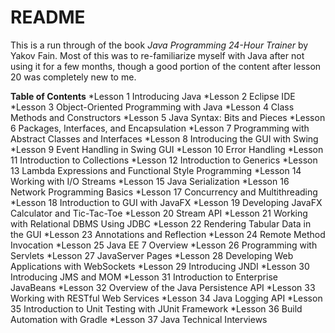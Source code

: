 # README

This is a run through of the book *Java Programming 24-Hour Trainer* by 
Yakov Fain. Most of this was to re-familiarize myself with Java after not using
it for a few months, though a good portion of the content after lesson 20 was 
completely new to me.

**Table of Contents**
*Lesson 1 Introducing Java
*Lesson 2 Eclipse IDE
*Lesson 3 Object-Oriented Programming with Java
*Lesson 4 Class Methods and Constructors
*Lesson 5 Java Syntax: Bits and Pieces
*Lesson 6 Packages, Interfaces, and Encapsulation
*Lesson 7 Programming with Abstract Classes and Interfaces
*Lesson 8 Introducing the GUI with Swing
*Lesson 9 Event Handling in Swing GUI
*Lesson 10 Error Handling
*Lesson 11 Introduction to Collections
*Lesson 12 Introduction to Generics
*Lesson 13 Lambda Expressions and Functional Style Programming
*Lesson 14 Working with I/O Streams
*Lesson 15 Java Serialization
*Lesson 16 Network Programming Basics
*Lesson 17 Concurrency and Multithreading
*Lesson 18 Introduction to GUI with JavaFX
*Lesson 19 Developing JavaFX Calculator and Tic-Tac-Toe
*Lesson 20 Stream API
*Lesson 21 Working with Relational DBMS Using JDBC
*Lesson 22 Rendering Tabular Data in the GUI
*Lesson 23 Annotations and Reflection
*Lesson 24 Remote Method Invocation
*Lesson 25 Java EE 7 Overview
*Lesson 26 Programming with Servlets
*Lesson 27 JavaServer Pages
*Lesson 28 Developing Web Applications with WebSockets
*Lesson 29 Introducing JNDI
*Lesson 30 Introducing JMS and MOM
*Lesson 31 Introduction to Enterprise JavaBeans
*Lesson 32 Overview of the Java Persistence API
*Lesson 33 Working with RESTful Web Services
*Lesson 34 Java Logging API
*Lesson 35 Introduction to Unit Testing with JUnit Framework
*Lesson 36 Build Automation with Gradle
*Lesson 37 Java Technical Interviews